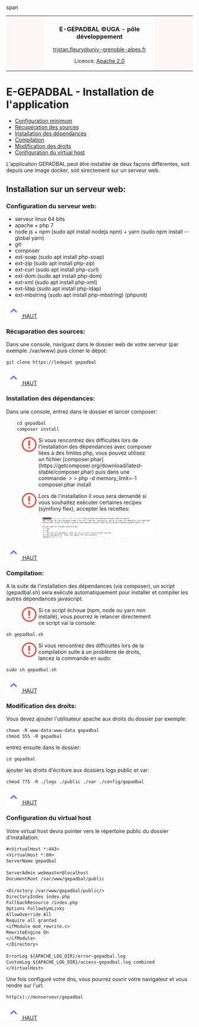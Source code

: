 span

<div class="markdown-body">
    <table class="table" style="border: 0; width: 100%">
        <tr>
            <td style="width:20%; background-color: #fff6f8">
                <a href="https://www.univ-grenoble-alpes.fr/" class="simple-text">
                    <img src="https://www.univ-grenoble-alpes.fr/uas/SITEUI/UGA_LOGO_ACCUEIL/logo+bleu.svg" style="width:150px" alt="">
                </a>
            </td>
            <td style="width:60%; text-align:center">
                <H3>E-GEPADBAL ©UGA - pôle développement</H3>
                <p><A HREF="mailto:tristan.fleury@univ-grenoble-alpes.fr">tristan.fleury@univ-grenoble-alpes.fr</A></p>
                <p>Licence: <a href="../LICENSE">Apache 2.0</a></p>
            </td>
            <td style="width:20%; background-color: #fff6f8">
                <a href="https://www.esup-portail.org/" class="simple-text">
                    <img src="https://www.esup-portail.org/sites/default/files/logo-esupportail_1.png" style="width:150px" alt="">
                </a>
            </td>
        </tr>
    </table>
<h1>E-GEPADBAL - Installation de l'application </h1>
<div>
        <ul>
            <li class="nav-item">
                <a class="nav-link" href="#serveur-web-configuration">Configuration minimum</a>
            </li>
            <li class="nav-item">
                <a class="nav-link" href="#serveur-web-sources">Récupération des sources</a>
            </li>
            <li class="nav-item">
                <a class="nav-link" href="#serveur-web-dependances">Installation des dépendances</a>
            </li>
            <li class="nav-item">
                <a class="nav-link" href="#serveur-web-compilation">Compilation</a>
            </li>
            <li class="nav-item">
                <a class="nav-link" href="#serveur-web-droits">Modification des droits</a>
            </li>
            <li class="nav-item">
                <a class="nav-link" href="#serveur-web-vhost">Configuration du virtual host</a>
            </li>
        </ul>
</div>

L'application GEPADBAL peut être installée de deux façons différentes, soit depuis une image docker, soit sirectement sur un serveur web.

<p id="serveur-web"></p>
<h2>Installation sur un serveur web:</h2>
<p id="serveur-web-configuration"></p>
<h3> Configuration du serveur web:</h3>

* serveur linux 64 bits
* apache + php 7
* node js + npm (sudo apt install nodejs npm) + yarn (sudo npm install --global yarn)
* git
* composer
* ext-soap (sudo apt install php-soap)
* ext-zip (sudo apt install php-zip)
* ext-curl (sudo apt install php-curl)
* ext-dom (sudo apt install php-dom)
* ext-xml (sudo apt install php-xml)
* ext-ldap (sudo apt install php-ldap)
* ext-mbstring (sudo apt install php-mbstring) (phpunit)

<p id="serveur-web-sources"><a href="#top"><img src="https://raw.githubusercontent.com/viduc/gepadbal/main/documentations/images/up.png" alt="up" style="width:40px;"/> HAUT</a></p>
<h3> Récuparation des sources:</h3>

Dans une console, naviguez dans le dossier web de votre serveur (par exemple ./var/www) puis cloner le dépot:

```
git clone https://ledepot gepadbal
```

<p id="serveur-web-dependances"><a href="#top"><img src="https://raw.githubusercontent.com/viduc/gepadbal/main/documentations/images/up.png" alt="up" style="width:40px;"/> HAUT</a></p>
<h3> Installation des dépendances:</h3>
<p>Dans une console, entrez dans le dossier et lancer composer:</p>

```
    cd gepadbal
    composer install
```

<div style="width: 70%; padding-left: 3em; padding-right: 3em;">
    <p>
        <div style="float: left"><img src="https://raw.githubusercontent.com/viduc/gepadbal/main/documentations/images/warning.png" alt="warning" style="width:40px;"/></div>
        <div style="margin-left: 45px">Si vous rencontrez des difficultés lors de l'installation des dépendances avec composer liées à des limites php, vous pouvez utilisez un fichier [composer.phar](https://getcomposer.org/download/latest-stable/composer.phar) puis dans une commande:
>
> php -d memory_limit=-1 composer.phar install</div>
    </p>
</div>

<div style="width: 70%; padding-left: 3em; padding-right: 3em;">
    <p>
        <div style="float: left"><img src="https://raw.githubusercontent.com/viduc/gepadbal/main/documentations/images/warning.png" alt="warning" style="width:40px;"/></div>
        <div style="margin-left: 45px">Lors de l'installation il vous sera demandé si vous souhaitez exécuter certaines recipes (symfony flex), accepter les recettes:
        <p></p><img src="./images/recipe.png" alt="recipe" style="width:800px;"/></p></div>
    </p>
</div>

<p id="serveur-web-compilation"><a href="#top"><img src="https://raw.githubusercontent.com/viduc/gepadbal/main/documentations/images/up.png" alt="up" style="width:40px;"/> HAUT</a></p>
<h3>Compilation:</h3>

A la suite de l'installation des dépendances (via composer), un script (gepadbal.sh) sera exécuté automatiquement pour installer et compiler les autres dépendances javascript.

<div style="width: 70%; padding-left: 3em; padding-right: 3em;">
    <p>
        <div style="float: left"><img src="https://raw.githubusercontent.com/viduc/gepadbal/main/documentations/images/warning.png" alt="warning" style="width:40px;"/></div>
        <div style="margin-left: 45px">Si ce script échoue (npm, node ou yarn non installé), vous pourrez le relancer directement ce script vai la console:</div>
    </p>
</div>

```
sh gepadbal.sh
```

<div style="width: 70%; padding-left: 3em; padding-right: 3em;">
    <p>
        <div style="float: left"><img src="https://raw.githubusercontent.com/viduc/gepadbal/main/documentations/images/warning.png" alt="warning" style="width:40px;"/></div>
        <div style="margin-left: 45px">Si vous rencontrez des difficultés lors de la compilation suite à un problème de droits, lancez la commande en sudo:</div>
    </p>
</div>

```
sudo sh gepadbal.sh
```

<p id="serveur-web-droits"><a href="#top"><img src="https://raw.githubusercontent.com/viduc/gepadbal/main/documentations/images/up.png" alt="up" style="width:40px;"/> HAUT</a></p>
<h3>Modification des droits:</h3>

Vous devez ajouter l'utilisateur apache aux droits du dossier par exemple:

```
chown -R www-data:www-data gepadbal
chmod 555 -R gepadbal
```

entrez ensuite dans le dossier:

```
cd gepadbal
```

ajouter les droits d'écriture aux dossiers logs public et var:

```
chmod 775 -R ./logs ./public ./var ./config/gepadbal
```

<p id="serveur-web-vhost"><a href="#top"><img src="https://raw.githubusercontent.com/viduc/gepadbal/main/documentations/images/up.png" alt="up" style="width:40px;"/> HAUT</a></p>
<h3> Configuration du virtual host</h3>

Votre virtual host devra pointer vers le répertoire public du dossier d'installation:

```
#<VirtualHost *:443>
<VirtualHost *:80>
ServerName gepadbal

ServerAdmin webmaster@localhost
DocumentRoot /var/www/gepadbal/public

<Directory /var/www/gepadbal/public/>
DirectoryIndex index.php
FallbackResource /index.php
Options FollowSymLinks
AllowOverride All
Require all granted
<ifModule mod_rewrite.c>
RewriteEngine On
</ifModule>
</Directory>

ErrorLog ${APACHE_LOG_DIR}/error-gepadbal.log
CustomLog ${APACHE_LOG_DIR}/access-gepadbal.log combined
</VirtualHost>
```

Une fois configuré votre dns, vous pourrez ouvrir votre navigateur et vous rendre sur l'url:

```
http(s)://monserveur/gepadbal
```

<a href="#top"><img src="https://raw.githubusercontent.com/viduc/gepadbal/main/documentations/images/up.png" alt="up" style="width:40px;"/> HAUT</a></p>
